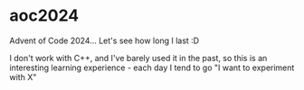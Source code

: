# aoc2024
Advent of Code 2024... Let's see how long I last :D

I don't work with C++, and I've barely used it in the past, so this is an interesting learning experience - each day I tend to go "I want to experiment with X"